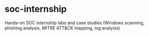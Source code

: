 # soc-internship
Hands-on SOC internship labs and case studies (Windows scanning, phishing analysis, MITRE ATT&amp;CK mapping, log analysis)
